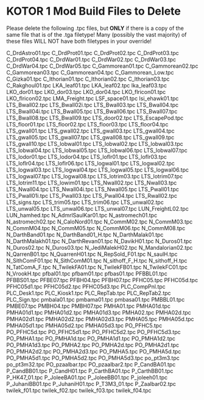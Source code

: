 # KOTOR 1 Mod Build Files to Delete

Please delete the following .tpc files, but **ONLY** if there is a copy of the same file that is of the .tga filetype! Many (possibly the vast majority) of these files WILL NOT have both filetypes in your override!
  
C_DrdAstro01.tpc
C_DrdProt01.tpc
C_DrdProt02.tpc
C_DrdProt03.tpc
C_DrdProt04.tpc
C_DrdWar01.tpc
C_DrdWar02.tpc
C_DrdWar03.tpc
C_DrdWar04.tpc
C_DrdWar05.tpc
C_Gammorean01.tpc
C_Gammorean02.tpc
C_Gammorean03.tpc
C_Gammorean04.tpc
C_Gammorean_Low.tpc
C_Gizka01.tpc
C_Ithorian01.tpc
C_Ithorian02.tpc
C_Ithorian03.tpc
C_Rakghoul01.tpc
LKA_leaf01.tpc
LKA_leaf02.tpc
lka_leaf03.tpc
LKO_dor01.tpc
LKO_dor03.tpc
LKO_dor04.tpc
LKO_flricon01.tpc
LKO_flricon02.tpc
LMA_Freight.tpc
LSF_space01.tpc
lsi_ehawk01.tpc
LTS_Bwall02.tpc
LTS_Bwall02i.tpc
LTS_Bwall03.tpc
LTS_Bwall04.tpc
LTS_Bwall04i.tpc
LTS_Bwall05.tpc
LTS_Bwall06.tpc
LTS_Bwall07.tpc
LTS_Bwall08.tpc
LTS_Bwall09.tpc
LTS_door02.tpc
LTS_EscapePod.tpc
LTS_floor01.tpc
LTS_floor02.tpc
LTS_floor03.tpc
LTS_floor04.tpc
LTS_gwall01.tpc
LTS_gwall02.tpc
LTS_gwall03.tpc
LTS_gwall04.tpc
LTS_gwall05.tpc
LTS_gwall07.tpc
LTS_gwall08.tpc
LTS_gwall09.tpc
LTS_gwall10.tpc
LTS_lobwal01.tpc
LTS_lobwal02.tpc
LTS_lobwal03.tpc
LTS_lobwal04.tpc
LTS_lobwal05.tpc
LTS_lobwal06.tpc
LTS_lobwal07.tpc
LTS_lodor01.tpc
LTS_lodor04.tpc
LTS_loflr01.tpc
LTS_loflr03.tpc
LTS_loflr04.tpc
LTS_loflr06.tpc
LTS_logwal01.tpc
LTS_logwal02.tpc
LTS_logwal03.tpc
LTS_logwal04.tpc
LTS_logwal05.tpc
LTS_logwal06.tpc
LTS_logwal07.tpc
LTS_logwal08.tpc
LTS_lotrim03.tpc
LTS_lotrim07.tpc
LTS_lotrim11.tpc
LTS_lowim01.tpc
LTS_Nwall02.tpc
LTS_Nwall03.tpc
LTS_Nwall04.tpc
LTS_Nwall04i.tpc
LTS_Nwall05.tpc
LTS_Pwall01.tpc
LTS_Pwall01i.tpc
LTS_Pwall03.tpc
LTS_Pwall04.tpc
LTS_Rwall02.tpc
LTS_signs.tpc
LTS_trim05.tpc
LTS_trim06.tpc
LTS_unwal02.tpc
LTS_unwal05.tpc
LTS_unwal06.tpc
LTS_unwal07.tpc
LUN_FreightL02.tpc
LUN_hamhed.tpc
N_AdmrlSaulKar01.tpc
N_astromech01.tpc
N_astromech02.tpc
N_CaloNord01.tpc
N_CommM02.tpc
N_CommM03.tpc
N_CommM04.tpc
N_CommM05.tpc
N_CommM06.tpc
N_CommM08.tpc
N_DarthBand01.tpc
N_DarthBand01_H.tpc
N_DarthMalak01.tpc
N_DarthMalakh01.tpc
N_DarthRevan01.tpc
N_DavikH01.tpc
N_Duros01.tpc
N_Duros02.tpc
N_Duros03.tpc
N_JediMalekH02.tpc
N_Mandalorian02.tpc
N_QarrenB01.tpc
N_QuarrenH01.tpc
N_RepSold_F01.tpc
N_saulH.tpc
N_SithComF01.tpc
N_SithComM01.tpc
N_sithoff_F_H.tpc
N_sithoff_H.tpc
N_TatComA_F.tpc
N_TwilekFA01.tpc
N_TwilekFB01.tpc
N_TwilekFC01.tpc
N_VrookH.tpc
pfbal01.tpc
pfbam01.tpc
pfbas01.tpc
PFBBL01.tpc
PFBBS01.tpc
PFBE07.tpc
PFBH04.tpc
PFBH07.tpc
PFHC05.tpc
PFHC05d.tpc
PFHC05d1.tpc
PFHC05d2.tpc
PFHC05d3.tpc
PLC_CompPnl.tpc
PLC_Desk1.tpc
PLC_Kiosk1.tpc
PLC_RepTab.tpc
PLC_RepTab2.tpc
PLC_Sign.tpc
pmbala01.tpc
pmbama01.tpc
pmbasa01.tpc
PMBBL01.tpc
PMBE07.tpc
PMBH04.tpc
PMBH07.tpc
PMHA01.tpc
PMHA01d.tpc
PMHA01d1.tpc
PMHA01d2.tpc
PMHA01d3.tpc
PMHA02.tpc
PMHA02d.tpc
PMHA02d1.tpc
PMHA02d2.tpc
PMHA02d3.tpc
PMHA05.tpc
PMHA05d.tpc
PMHA05d1.tpc
PMHA05d2.tpc
PMHA05d3.tpc
PO_PFHC5.tpc
PO_PFHC5d.tpc
PO_PFHC5d1.tpc
PO_PFHC5d2.tpc
PO_PFHC5d3.tpc
PO_PMHA1.tpc
PO_PMHA1d.tpc
PO_PMHA1d1.tpc
PO_PMHA1d2.tpc
PO_PMHA1d3.tpc
PO_PMHA2.tpc
PO_PMHA2d.tpc
PO_PMHA2d1.tpc
PO_PMHA2d2.tpc
PO_PMHA2d3.tpc
PO_PMHA5.tpc
PO_PMHA5d.tpc
PO_PMHA5d1.tpc
PO_PMHA5d2.tpc
PO_PMHA5d3.tpc
po_pt3m3.tpc
po_pt3m32.tpc
PO_pzaalbar.tpc
PO_pzaalbar2.tpc
P_CandBA01.tpc
P_CandBB01.tpc
P_CandH01.tpc
P_CarthBA01.tpc
P_CarthBB01.tpc
P_HK47_01.tpc
P_JoleeBA01.tpc
P_JoleeBB01.tpc
P_joleeh01.tpc
P_JuhaniBB01.tpc
P_JuhaniH01.tpc
P_T3M3_01.tpc
P_Zaalbar02.tpc
twilek_f01.tpc
twilek_f02.tpc
twilek_f03.tpc
twilek_f04.tpc
